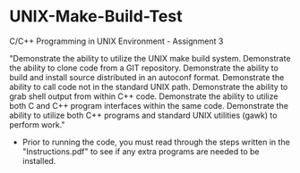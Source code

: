# UNIX-Make-Build-Test

C/C++ Programming in UNIX Environment - Assignment 3

"Demonstrate the ability to utilize the UNIX make build system. Demonstrate the ability to clone code from a GIT repository. Demonstrate the ability to build and install source distributed in an autoconf format. Demonstrate the ability to call code not in the standard UNIX path. Demonstrate the ability to grab shell output from within C++ code. Demonstrate the ability to utilize both C and C++ program interfaces within the same code. Demonstrate the ability to utilize both C++ programs and standard UNIX utilities (gawk) to perform work."

* Prior to running the code, you must read through the steps written in the "Instructions.pdf" to see if any extra programs are needed to be installed.
